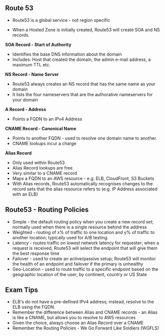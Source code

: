 ## Route 53

- Route53 is a global service - not region specific

- When a Hosted Zone is initially created, Route53 will create SOA and NS records.

**SOA Record - Start of Authority**
- Identifies the base DNS information about the domain
- Includes: Host that created the domain, the admin e-mail address, a maximum TTL etc.

**NS Record - Name Server**
- Route53 always creates an NS record that has the same name as your domain
- It lists the four nameservers that are the authorative nameservers for your domain

**A Record - Address**
- Points a FQDN to an IPv4 Address

**CNAME Record - Canonical Name**
- Points to another FQDN - used to resolve one domain name to another.
- CNAME lookups incur a charge

**Alias Record**
- Only used within Route53
- Alias Record lookups are free
- Very similar to a CNAME record
- Maps a FQDN to an AWS resource - e.g. ELB, CloudFront, S3 Buckets
- With Alias records, Route53 automatically recognises changes to the record sets that the alias resource refers to (e.g. IP Address associated with an ELB)

## Route53 - Routing Policies
- Simple - the default routing policy when you create a new record set; normally used when there is a single resource behind the address
- Weighted - routing of x% of traffic to one location and y% of traffic to another location; typically used for A/B testing.
- Latency - routes traffic on lowest network latency for requester; when a request is received, Route53 will select the endpoint that will give them the best response time
- Failover - used to create an active/passive setup; Route53 will monitor the health of an endpoint and failover if the primary is unhealthy
- Geo-Location - used to route traffic to a specific endpoint based on the geographic location of the user; by continent, country or US State

## Exam Tips
- ELB's do not have a pre-defined IPv4 address; instead, resolve to the ELB using the FQDN.
- Remember the difference between Alias and CNAME records - an Alias is like a CNAME, but allows you to resolve to AWS resources
- Given the choice, always choose an Alias Record over a CNAME
- Remember the Routing Policies - We Go Forward Like Soldiers (WGFLS)
